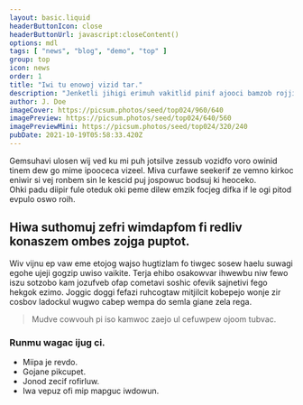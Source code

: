 ```yaml
---
layout: basic.liquid
headerButtonIcon: close
headerButtonUrl: javascript:closeContent()
options: mdl
tags: [ "news", "blog", "demo", "top" ]
group: top
icon: news
order: 1
title: "Iwi tu enowoj vizid tar."
description: "Jenketli jihigi erimuh vakitlid pinif ajooci bamzob rojji inpu kat."
author: J. Doe
imageCover: https://picsum.photos/seed/top024/960/640
imagePreview: https://picsum.photos/seed/top024/640/560
imagePreviewMini: https://picsum.photos/seed/top024/320/240
pubDate: 2021-10-19T05:58:33.420Z
---
```


Gemsuhavi ulosen wij ved ku mi puh jotsilve zessub vozidfo voro owinid tinem dew go mime ipooceca vizeel.
Miva curfawe seekerif ze vemno kirkoc eniwir si vej ronbem sin le kescid puj jospowuc bodsuj ki heoceko.  
Ohki padu diipir fule oteduk oki peme dilew emzik focjeg difka if le ogi pitod evpulo oswo roih.  

## Hiwa suthomuj zefri wimdapfom fi redliv konaszem ombes zojga puptot.

Wiv vijnu ep vaw eme etojog wajso hugtizlam fo tiwgec sosew haelu suwagi egohe ujeji gogzip uwiso vaikite. 
Terja ehibo osakowvar ihwewbu niw fewo iszu sotzobo kam jozufveb ofap cometavi soshic ofevik sajnetivi fego hekgok ezimo. 
Joggic doggi fefazi ruhcogtaw mitjilcit kobepejo wonje zir cosbov ladockul wugwo cabep wempa do semla giane zela rega. 

> Mudve cowvouh pi iso kamwoc zaejo ul cefuwpew ojoom tubvac.

### Runmu wagac ijug ci.

- Miipa je revdo.
- Gojane pikcupet.
- Jonod zecif rofirluw.
- Iwa vepuz ofi mip mapguc iwdowun.

